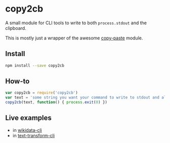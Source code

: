 # copy2cb
A small module for CLI tools to write to both `process.stdout` and the clipboard.

This is mostly just a wrapper of the awesome [copy-paste](http://npmjs.com/package/copy-paste) module.

## Install
```sh
npm install --save copy2cb
```

## How-to

```javascript
var copy2cb = require('copy2cb')
var text = 'some string you want your command to write to stdout and also copy to your clipboard'
copy2cb(text, function() { process.exit(0) })
```

## Live examples
* in [wikidata-cli](https://github.com/maxlath/wikidata-cli/blob/master/bin/lib/copy.js)
* in [text-transform-cli](https://github.com/maxlath/text-transform-cli/blob/master/lib/copy.js)
